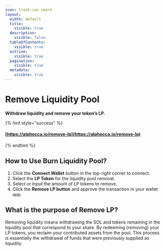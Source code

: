 ```yaml
---
icon: trash-can-xmark
layout:
  width: default
  title:
    visible: true
  description:
    visible: false
  tableOfContents:
    visible: true
  outline:
    visible: true
  pagination:
    visible: true
  metadata:
    visible: true
---
```


# Remove Liquidity Pool

**Withdraw liquidity and remove your token’s LP.**

{% hint style="success" %}
#### [https://alphecca.io/remove-lp](https://alphecca.io/remove-lp)
{% endhint %}

## How to Use Burn Liquidity Pool?&#x20;

1. Click the **Connect Wallet** button in the top-right corner to connect.
2. Select the **LP Token** for the liquidity pool removal.
3. Select or Input the amount of LP tokens to remove.
4. Click the **Remove LP button** and approve the transaction in your wallet app.

## What is the purpose of Remove LP?

Removing liquidity means withdrawing the SOL and tokens remaining in the liquidity pool that correspond to your share. By redeeming (removing) your LP tokens, you reclaim your contributed assets from the pool. This process is essentially the withdrawal of funds that were previously supplied as liquidity.
